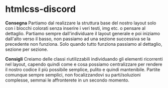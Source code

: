 # htmlcss-discord

**Consegna**
Partiamo dal realizzare la struttura base del nostro layout solo con i blocchi colorati senza inserire i veri testi, img etc. o pensare al dettaglio.
Partiamo sempre dall'individuare il layout generale e poi iniziamo dall'alto verso il basso, non passiamo ad una sezione successiva se la precedente non funziona.
Solo quando tutto funziona passiamo al dettaglio, sezione per sezione.

**Consigli**
Creiamo delle classi riutilizzabili individuando gli elementi ricorrenti nel layout, capendo quindi come e cosa possiamo centralizzare per rendere il nostro codice il più possibile semplice, pulito e quindi mantenibile.
Partite comunque sempre semplici, non focalizzandovi su parti/soluzioni complesse, semmai le affronterete in un secondo momento.

